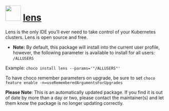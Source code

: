 ﻿# <img src="https://rawcdn.githack.com/virtualex-itv/chocolatey-packages/1f7b6b334898ed930db76bf701e3b59d3b61faf0/icons/lens.png" width="48" height="48"/> [lens](https://chocolatey.org/packages/lens)

Lens is the only IDE you’ll ever need to take control of your Kubernetes clusters.  Lens is open source and free.

* **Note:** By default, this package will install into the current user profile, however, the following parameter is available to install for all users: `/ALLUSERS`

Example: `choco install lens --params='"/ALLUSERS"'`

To have choco remember parameters on upgrade, be sure to set `choco feature enable -n=useRememberedArgumentsForUpgrades`

**Please Note**: This is an automatically updated package. If you find it is
out of date by more than a day or two, please contact the maintainer(s) and
let them know the package is no longer updating correctly.
